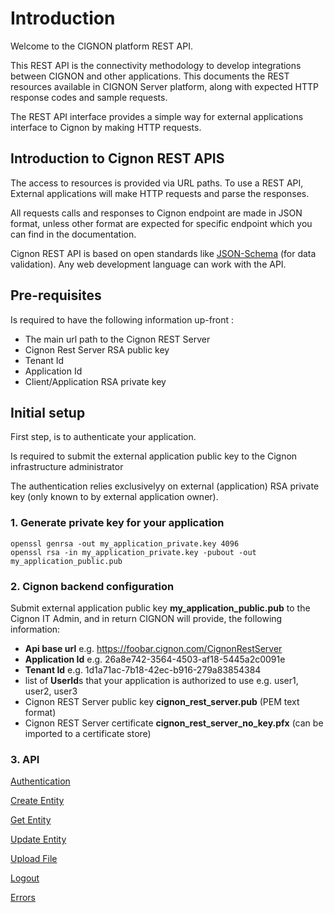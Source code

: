 # Introduction

Welcome to the CIGNON platform REST API. 

This REST API is the connectivity methodology to develop integrations between CIGNON and other applications. This documents the REST resources available in CIGNON Server platform, along with expected HTTP response codes and sample requests. 

The REST API interface provides a simple way for external applications interface to Cignon by making HTTP requests.

## Introduction to Cignon REST APIS

The access to resources is provided via URL paths. To use a REST API, External applications will make HTTP requests and parse the responses.

All requests calls and responses to Cignon endpoint are made in JSON format, unless other format are expected for specific endpoint which you can find in the documentation.

Cignon REST API is based on open standards like [JSON-Schema](http://json-schema.org/) (for data validation). Any web development language can work with the API.

## Pre-requisites

Is required to have the following information up-front :

* The main url path to the Cignon REST Server 
* Cignon Rest Server RSA public key
* Tenant Id 
* Application Id 
* Client/Application RSA private key

## Initial setup

First step, is to authenticate your application. 

Is required to submit the external application public key to the Cignon infrastructure administrator

The authentication relies exclusivelyy on external (application) RSA private key (only known to by external application owner).

### 1. Generate private key for your application

```shell
openssl genrsa -out my_application_private.key 4096
openssl rsa -in my_application_private.key -pubout -out my_application_public.pub
```

### 2. Cignon backend configuration

Submit external application public key **my_application_public.pub** to the Cignon IT Admin, and in return CIGNON will provide, the following information:
* **Api base url** e.g. https://foobar.cignon.com/CignonRestServer 
* **Application Id** e.g. 26a8e742-3564-4503-af18-5445a2c0091e
* **Tenant Id** e.g. 1d1a71ac-7b18-42ec-b916-279a83854384
* list of **UserId**s that your application is authorized to use e.g. user1, user2, user3
* Cignon REST Server public key **cignon_rest_server.pub** (PEM text format)
* Cignon REST Server certificate **cignon_rest_server_no_key.pfx** (can be imported to a certificate store)



### 3. API

[Authentication](Authentication.md)

[Create Entity](Create%20Entity.md)

[Get Entity](Get%20Entity.md)

[Update Entity](Update%20Entity.md)

[Upload File](Upload%20File.md)

[Logout](Logout.md)

[Errors](Errors.md)


